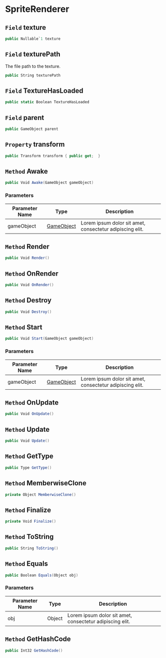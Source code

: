 # SpriteRenderer

## `Field` texture

```csharp
public Nullable`1 texture
```


## `Field` texturePath
The file path to the texture.
```csharp
public String texturePath
```


## `Field` TextureHasLoaded

```csharp
public static Boolean TextureHasLoaded
```


## `Field` parent

```csharp
public GameObject parent
```


## `Property` transform

```csharp
public Transform transform { public get;  }
```


## `Method` Awake

```csharp
public Void Awake(GameObject gameObject)
```
### Parameters

| Parameter Name | Type | Description |
| --------- | --------- | --------- |
| gameObject | [GameObject](https://thiagomvas.github.io/GameEngine/Entities/GameObject.html) | Lorem ipsum dolor sit amet, consectetur adipiscing elit. |


## `Method` Render

```csharp
public Void Render()
```


## `Method` OnRender

```csharp
public Void OnRender()
```


## `Method` Destroy

```csharp
public Void Destroy()
```


## `Method` Start

```csharp
public Void Start(GameObject gameObject)
```
### Parameters

| Parameter Name | Type | Description |
| --------- | --------- | --------- |
| gameObject | [GameObject](https://thiagomvas.github.io/GameEngine/Entities/GameObject.html) | Lorem ipsum dolor sit amet, consectetur adipiscing elit. |


## `Method` OnUpdate

```csharp
public Void OnUpdate()
```


## `Method` Update

```csharp
public Void Update()
```


## `Method` GetType

```csharp
public Type GetType()
```


## `Method` MemberwiseClone

```csharp
private Object MemberwiseClone()
```


## `Method` Finalize

```csharp
private Void Finalize()
```


## `Method` ToString

```csharp
public String ToString()
```


## `Method` Equals

```csharp
public Boolean Equals(Object obj)
```
### Parameters

| Parameter Name | Type | Description |
| --------- | --------- | --------- |
| obj | Object | Lorem ipsum dolor sit amet, consectetur adipiscing elit. |


## `Method` GetHashCode

```csharp
public Int32 GetHashCode()
```

